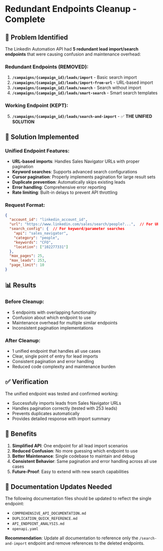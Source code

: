 # Redundant Endpoints Cleanup - Complete

## 🎯 **Problem Identified**
The LinkedIn Automation API had **5 redundant lead import/search endpoints** that were causing confusion and maintenance overhead:

### **Redundant Endpoints (REMOVED):**
1. **`/campaigns/{campaign_id}/leads/import`** - Basic search import
2. **`/campaigns/{campaign_id}/leads/import-from-url`** - URL-based import  
3. **`/campaigns/{campaign_id}/leads/search`** - Search without import
4. **`/campaigns/{campaign_id}/leads/smart-search`** - Smart search templates

### **Working Endpoint (KEPT):**
5. **`/campaigns/{campaign_id}/leads/search-and-import`** - ✅ **THE UNIFIED SOLUTION**

## 🔧 **Solution Implemented**

### **Unified Endpoint Features:**
- **URL-based imports**: Handles Sales Navigator URLs with proper pagination
- **Keyword searches**: Supports advanced search configurations
- **Cursor pagination**: Properly implements pagination for large result sets
- **Duplicate prevention**: Automatically skips existing leads
- **Error handling**: Comprehensive error reporting
- **Rate limiting**: Built-in delays to prevent API throttling

### **Request Format:**
```json
{
  "account_id": "linkedin_account_id",
  "url": "https://www.linkedin.com/sales/search/people?...",  // For URL-based imports
  "search_config": {  // For keyword/parameter searches
    "api": "sales_navigator",
    "category": "people",
    "keywords": "CFO",
    "location": ["102277331"]
  },
  "max_pages": 25,
  "max_leads": 253,
  "page_limit": 10
}
```

## 📊 **Results**

### **Before Cleanup:**
- 5 endpoints with overlapping functionality
- Confusion about which endpoint to use
- Maintenance overhead for multiple similar endpoints
- Inconsistent pagination implementations

### **After Cleanup:**
- 1 unified endpoint that handles all use cases
- Clear, single point of entry for lead imports
- Consistent pagination and error handling
- Reduced code complexity and maintenance burden

## ✅ **Verification**

The unified endpoint was tested and confirmed working:
- Successfully imports leads from Sales Navigator URLs
- Handles pagination correctly (tested with 253 leads)
- Prevents duplicates automatically
- Provides detailed response with import summary

## 🎉 **Benefits**

1. **Simplified API**: One endpoint for all lead import scenarios
2. **Reduced Confusion**: No more guessing which endpoint to use
3. **Better Maintenance**: Single codebase to maintain and debug
4. **Consistent Behavior**: Same pagination and error handling across all use cases
5. **Future-Proof**: Easy to extend with new search capabilities

## 📝 **Documentation Updates Needed**

The following documentation files should be updated to reflect the single endpoint:
- `COMPREHENSIVE_API_DOCUMENTATION.md`
- `DUPLICATION_QUICK_REFERENCE.md`
- `API_ENDPOINT_ANALYSIS.md`
- `openapi.yaml`

**Recommendation**: Update all documentation to reference only the `/search-and-import` endpoint and remove references to the deleted endpoints.
